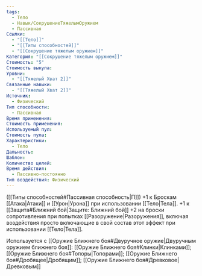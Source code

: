 ```yaml
---
tags:
  - Тело
  - Навык/СокрушениеТяжелымОружием
  - Пассивная
Ссылки:
  - "[[Тело]]"
  - "[[Типы способностей]]"
  - "[[Сокрушение тяжелым оружием]]"
Категория: "[[Сокрушение тяжелым оружием]]"
Стоимость: "5"
Стоимость выкупа: 
Уровни:
  - "[[Тяжелый Хват 2]]"
Связанные навыки:
  - "[[Тяжелый Хват 2]]"
Источник:
  - Физический
Тип способности:
  - Пассивная
Время применения: 
Стоимость применения: 
Используемый пул: 
Стоимость пула: 
Характеристики:
  - Тело
Дальность: 
Шаблон: 
Количество целей: 
Время действия:
  - Пассивно-постоянно
Тип воздействия: Физический
---
```

([[Типы способностей#Пассивная способность|П]]) +1 к Броскам [[Атака|Атаки]] и [[Урон|Урона]] при использовании [[Тело|Тела]].
+1 к [[Защита#Ближний бой|Защите: Ближний бой]]
+2 на броски сопротивления при попытках [[Разоружение|Разоружения]], включая воздействия просто включающие в свой состав этот эффект при использовании [[Тело|Тела]].

Используется с [[Оружие Ближнего боя#Двуручное оружие|Двуручным оружием ближнего боя]]: [[Оружие Ближнего боя#Клинки|Клинками]]; [[Оружие Ближнего боя#Топоры|Топорами]]; [[Оружие Ближнего боя#Дробящее|Дробящим]]; [[Оружие Ближнего боя#Древковое|Древковым]]